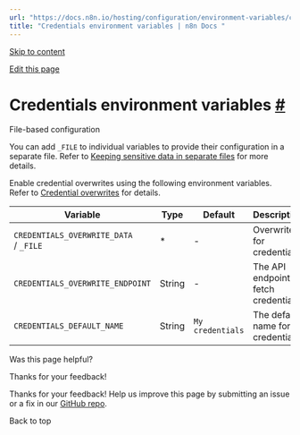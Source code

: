 ```yaml
---
url: "https://docs.n8n.io/hosting/configuration/environment-variables/credentials/"
title: "Credentials environment variables | n8n Docs "
---
```


[Skip to content](https://docs.n8n.io/hosting/configuration/environment-variables/credentials/#credentials-environment-variables)

[Edit this page](https://github.com/n8n-io/n8n-docs/edit/main/docs/hosting/configuration/environment-variables/credentials.md "Edit this page")

# Credentials environment variables [\#](https://docs.n8n.io/hosting/configuration/environment-variables/credentials/\#credentials-environment-variables "Permanent link")

File-based configuration

You can add `_FILE` to individual variables to provide their configuration in a separate file. Refer to [Keeping sensitive data in separate files](https://docs.n8n.io/hosting/configuration/configuration-methods/#keeping-sensitive-data-in-separate-files) for more details.

Enable credential overwrites using the following environment variables. Refer to [Credential overwrites](https://docs.n8n.io/embed/configuration/#credential-overwrites) for details.

| Variable | Type | Default | Description |
| --- | --- | --- | --- |
| `CREDENTIALS_OVERWRITE_DATA`<br>/ `_FILE` | \* | - | Overwrites for credentials. |
| `CREDENTIALS_OVERWRITE_ENDPOINT` | String | - | The API endpoint to fetch credentials. |
| `CREDENTIALS_DEFAULT_NAME` | String | `My credentials` | The default name for credentials. |

Was this page helpful?






Thanks for your feedback!






Thanks for your feedback! Help us improve this page by submitting an issue or a fix in our [GitHub repo](https://github.com/n8n-io/n8n-docs).


Back to top